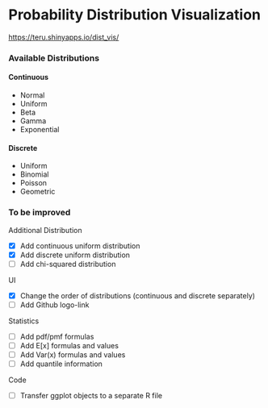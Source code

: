 # Probability Distribution Visualization

https://teru.shinyapps.io/dist_vis/

### Available Distributions

#### Continuous
- Normal
- Uniform
- Beta
- Gamma
- Exponential

#### Discrete
- Uniform
- Binomial
- Poisson
- Geometric

### To be improved

Additional Distribution
- [X] Add continuous uniform distribution
- [X] Add discrete uniform distribution
- [ ] Add chi-squared distribution

UI
- [X] Change the order of distributions (continuous and discrete separately)
- [ ] Add Github logo-link

Statistics
- [ ] Add pdf/pmf formulas
- [ ] Add E[x] formulas and values
- [ ] Add Var(x) formulas and values
- [ ] Add quantile information

Code
- [ ] Transfer ggplot objects to a separate R file
